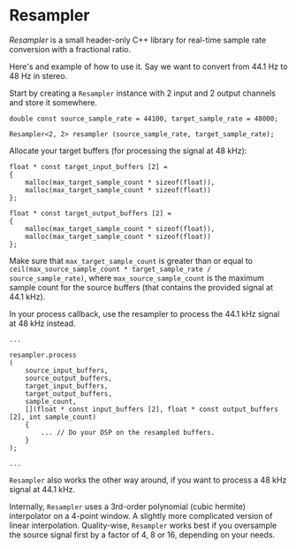 #  Resampler

*Resampler* is a small header-only C++ library for real-time sample rate
conversion with a fractional ratio.

Here's and example of how to use it. Say we want to convert from 44.1 Hz to 48
Hz in stereo.

Start by creating a `Resampler` instance with 2 input and 2 output channels and store it
somewhere.

    double const source_sample_rate = 44100, target_sample_rate = 48000;
    
    Resampler<2, 2> resampler (source_sample_rate, target_sample_rate);

Allocate your target buffers (for processing the signal at 48 kHz):

    float * const target_input_buffers [2] =
    {
        malloc(max_target_sample_count * sizeof(float)),
        malloc(max_target_sample_count * sizeof(float))
    };
    
    float * const target_output_buffers [2] =
    {
        malloc(max_target_sample_count * sizeof(float)),
        malloc(max_target_sample_count * sizeof(float))
    };

Make sure that `max_target_sample_count` is greater than or equal to
`ceil(max_source_sample_count * target_sample_rate / source_sample_rate)`,
where `max_source_sample_count` is the maximum sample count for the source
buffers (that contains the provided signal at 44.1 kHz).

In your process callback, use the resampler to process the 44.1 kHz signal at
48 kHz instead.
    
    ...
    
    resampler.process
    (
        source_input_buffers,
        source_output_buffers,
        target_input_buffers,
        target_output_buffers,
        sample_count,
        [](float * const input_buffers [2], float * const output_buffers [2], int sample_count)
        {
            ... // Do your DSP on the resampled buffers.
        }
    );
    
    ...

`Resampler` also works the other way around, if you want to process a 48 kHz
signal at 44.1 kHz.

Internally, `Resampler` uses a 3rd-order polynomial (cubic hermite) interpolator
on a 4-point window. A slightly more complicated version of linear interpolation.
Quality-wise, `Resampler` works best if you oversample the source signal first
by a factor of 4, 8 or 16, depending on your needs.
